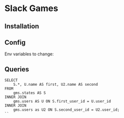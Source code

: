 
# Slack Games

## Installation

## Config

Env variables to change:

## Queries
```
SELECT
    S.*, U.name AS first, U2.name AS second
FROM
    gms.states AS S
INNER JOIN
    gms.users AS U ON S.first_user_id = U.user_id
INNER JOIN
    gms.users as U2 ON S.second_user_id = U2.user_id;
``
